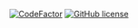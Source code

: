[![CodeFactor](https://www.codefactor.io/repository/github/will3333/roommap-client/badge)](https://www.codefactor.io/repository/github/will3333/roommap-client)
[![GitHub license](https://img.shields.io/badge/license-Apache%20License%202.0-blue.svg?style=flat)](https://www.apache.org/licenses/LICENSE-2.0)
